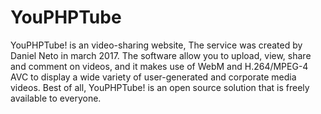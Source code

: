 # YouPHPTube
YouPHPTube! is an video-sharing website, The service was created by Daniel Neto in march 2017.  The software allow you to upload, view, share and comment on videos, and it makes use of WebM and H.264/MPEG-4 AVC to display a wide variety of user-generated and corporate media videos.  Best of all, YouPHPTube! is an open source solution that is freely available to everyone.
